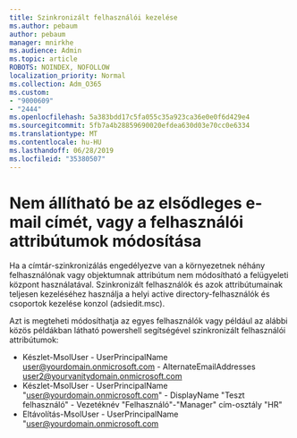 ```yaml
---
title: Szinkronizált felhasználói kezelése
ms.author: pebaum
author: pebaum
manager: mnirkhe
ms.audience: Admin
ms.topic: article
ROBOTS: NOINDEX, NOFOLLOW
localization_priority: Normal
ms.collection: Adm_O365
ms.custom:
- "9000609"
- "2444"
ms.openlocfilehash: 5a383bdd17c5fa055c35a923ca36e0e0f6d429e4
ms.sourcegitcommit: 5fb7a4b28859690020efdea630d03e70cc0e6334
ms.translationtype: MT
ms.contentlocale: hu-HU
ms.lasthandoff: 06/28/2019
ms.locfileid: "35380507"
---
```

# <a name="unable-to-set-primary-email-address-or-change-user-attributes"></a>Nem állítható be az elsődleges e-mail címét, vagy a felhasználói attribútumok módosítása

Ha a címtár-szinkronizálás engedélyezve van a környezetnek néhány felhasználónak vagy objektumnak attribútum nem módosítható a felügyeleti központ használatával.
Szinkronizált felhasználók és azok attribútumainak teljesen kezeléséhez használja a helyi active directory-felhasználók és csoportok kezelése konzol (adsiedit.msc).  

Azt is megteheti módosíthatja az egyes felhasználók vagy például az alábbi közös példákban látható powershell segítségével szinkronizált felhasználói attribútumok: 
- Készlet-MsolUser - UserPrincipalName user@yourdomain.onmicrosoft.com - AlternateEmailAddresses user2@yourvanitydomain.onmicrosoft.com
- Készlet-MsolUser - UserPrincipalName "user@yourdomain.onmicrosoft.com" - DisplayName "Teszt felhasználó" - Vezetéknév "Felhasználó"-"Manager" cím-osztály "HR"
- Eltávolítás-MsolUser - UserPrincipalName "user@yourdomain.onmicrosoft.com